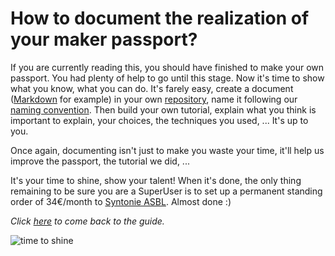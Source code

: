 # How to document the realization of your maker passport?

If you are currently reading this, you should have finished to make your own passport. You had plenty of help to go until this stage. Now it's time to show what you know, what you can do. It's farely easy, create a document ([Markdown](create-md.md) for example) in your own [repository](create-repo.md), name it following our [naming convention](https://github.com/openfab-lab/openfab/blob/891cee5a70a51c7256b687a5971c4697ffca2d10/xx-src/naming-convention.md). Then build your own tutorial, explain what you think is important to explain, your choices, the techniques you used, ... It's up to you.

Once again, documenting isn't just to make you waste your time, it'll help us improve the passport, the tutorial we did, ...

It's your time to shine, show your talent! When it's done, the only thing remaining to be sure you are a SuperUser is to set up a permanent standing order of 34€/month to [Syntonie ASBL](http://openfab.be/adhesion). Almost done :)

_Click [here](guide-superuser.md) to come back to the guide._  

![time to shine](https://cdn.meme.am/cache/instances/folder676/67024676.jpg)

